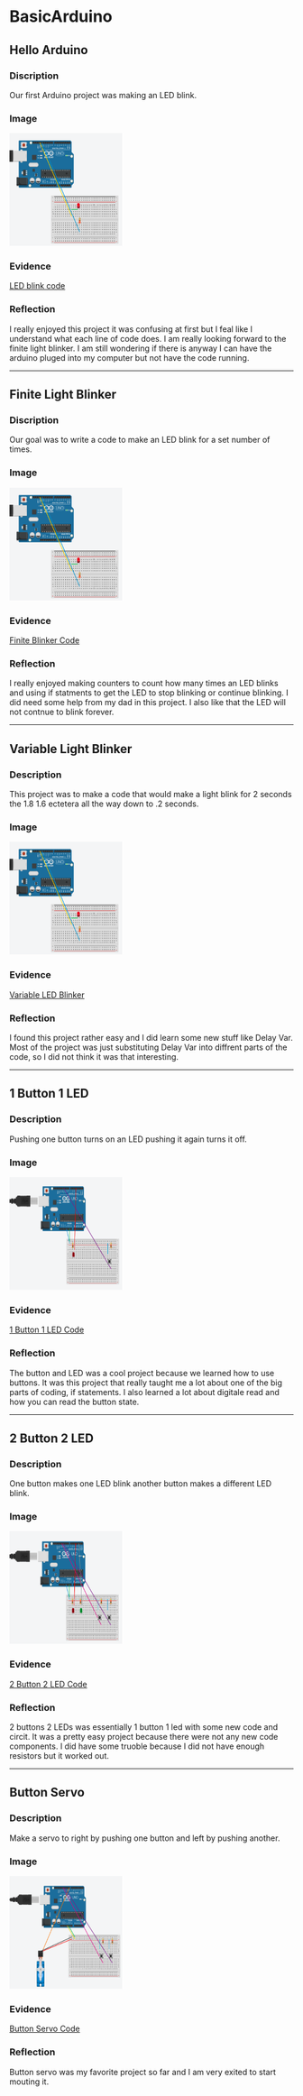 # BasicArduino

## Hello Arduino

### Discription
Our first Arduino project was making an LED blink.

### Image
<img src="Images/Screen Shot 2020-12-03 at 3.25.40 PM.png" alt="Screen Shot 2020-12-03 at 3.25.40 PM" width="200" height="200">

### Evidence
[LED blink code](https://create.arduino.cc/editor/zsiller38/645f63f4-a05e-46d7-808e-a8b659a936dc/preview)

### Reflection
I really enjoyed this project it was confusing at first but I feal like I understand what each line of code does. I am really looking forward to the finite light blinker. I am still wondering if there is anyway I can have the arduino pluged into my computer but not have the code running.

---
## Finite Light Blinker

### Discription
Our goal was to write a code to make an LED blink for a set number of times.

### Image
<img src="Images/Screen Shot 2020-12-03 at 3.25.40 PM.png" alt="Screen Shot 2020-12-03 at 3.25.40 PM" width="200" height="200">

### Evidence
[Finite Blinker Code](https://create.arduino.cc/editor/zsiller38/5ed819b4-7e40-4f50-91b1-4748cb831698)

### Reflection
I really enjoyed making counters to count how many times an LED blinks and using if statments to get the LED to stop blinking or continue blinking. I did need some help from my dad in this project. I also like that the LED will not contnue to blink forever.

---
## Variable Light Blinker

### Description
This project was to make a code that would make a light blink for 2 seconds the 1.8 1.6 ectetera all the way down to .2 seconds.

### Image 
<img src="Images/Screen Shot 2020-12-03 at 3.25.40 PM.png" alt="Screen Shot 2020-12-03 at 3.25.40 PM" width="200" height="200">

### Evidence
[Variable LED Blinker](https://create.arduino.cc/editor/zsiller38/4556d5d7-55b1-4991-89bc-cded3201e307)

### Reflection
I found this project rather easy and I did learn some new stuff like Delay Var. Most of the project was just substituting Delay Var into diffrent parts of the code, so I did not think it was that interesting.

---
## 1 Button 1 LED

### Description
Pushing one button turns on an LED pushing it again turns it off.

### Image
<img src="Images/Screen Shot 2021-01-12 at 10.37.53 AM.png" alt="Screen Shot 2021-01-12 at 10.37.53 AM.png" width="200" height="200">

### Evidence
[1 Button 1 LED Code](https://create.arduino.cc/editor/zsiller38/3d4ac3cd-3ba6-4903-8081-033cfeda9844)

### Reflection
The button and LED was a cool project because we learned how to use buttons. It was this project that really taught me a lot about one of the big parts of coding, if statements. I also learned a lot about digitale read and how you can read the button state.

---
## 2 Button 2 LED

### Description
One button makes one LED blink another button makes a different LED blink.

### Image
<img src="Images/Screen Shot 2021-01-12 at 10.37.29 AM.png" alt="Screen Shot 2021-01-12 at 10.37.29 AM.png" width="200" height="200">

### Evidence
[2 Button 2 LED Code](https://create.arduino.cc/editor/zsiller38/b7b3e8e6-8d5d-4a11-a189-793ee88da18b)

### Reflection
2 buttons 2 LEDs was essentially 1 button 1 led with some new code and circit. It was a pretty easy project because there were not any new code components. I did have some truoble because I did not have enough resistors but it worked out.

---
## Button Servo

### Description
Make a servo to right by pushing one button and left by pushing another.

### Image
<img src="Images/Screen Shot 2021-01-12 at 10.32.00 AM.png" alt="Screen Shot 2021-01-12 at 10.32.00 AM.png" width="200" height="200">

### Evidence
[Button Servo Code](https://create.arduino.cc/editor/zsiller38/e26726b3-9e80-43b9-ac8d-7d7488347a1f)

### Reflection
Button servo was my favorite project so far and I am very exited to start mouting it. 
